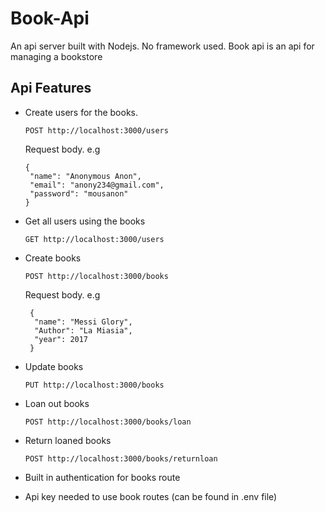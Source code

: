 # Book-Api
An api server built with Nodejs. No framework used. Book api is an api for managing a bookstore 

## Api Features
- Create users for the books.
  ```
  POST http://localhost:3000/users
  ```
  Request body.
  e.g
  
  ```
  {
   "name": "Anonymous Anon",
   "email": "anony234@gmail.com",
   "password": "mousanon"
  }
  ```
- Get all users using the books
  ```
  GET http://localhost:3000/users
  ```
- Create books
  ```
  POST http://localhost:3000/books
  ```
  Request body.
  e.g
  ```
   {
    "name": "Messi Glory",
    "Author": "La Miasia",
    "year": 2017
   }
  ```
- Update books
  ```
  PUT http://localhost:3000/books
  ```
- Loan out books
  ```
  POST http://localhost:3000/books/loan
  ```
- Return loaned books
  ```
  POST http://localhost:3000/books/returnloan
  ```
- Built in authentication for books route
- Api key needed to use book routes (can be found in .env file)

